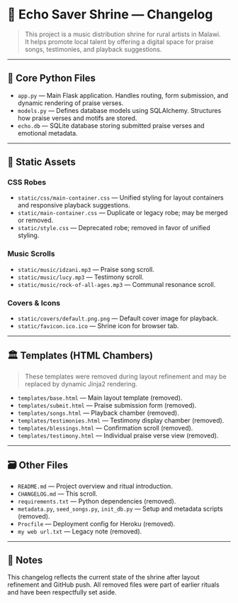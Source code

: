 # 🌿 Echo Saver Shrine — Changelog

> This project is a music distribution shrine for rural artists in Malawi.  
> It helps promote local talent by offering a digital space for praise songs, testimonies, and playback suggestions.

---

## 🔧 Core Python Files

- `app.py` — Main Flask application. Handles routing, form submission, and dynamic rendering of praise verses.
- `models.py` — Defines database models using SQLAlchemy. Structures how praise verses and motifs are stored.
- `echo.db` — SQLite database storing submitted praise verses and emotional metadata.

---

## 🎨 Static Assets

### CSS Robes

- `static/css/main-container.css` — Unified styling for layout containers and responsive playback suggestions.
- `static/main-container.css` — Duplicate or legacy robe; may be merged or removed.
- `static/style.css` — Deprecated robe; removed in favor of unified styling.

### Music Scrolls

- `static/music/idzani.mp3` — Praise song scroll.
- `static/music/lucy.mp3` — Testimony scroll.
- `static/music/rock-of-all-ages.mp3` — Communal resonance scroll.

### Covers & Icons

- `static/covers/default.png.png` — Default cover image for playback.
- `static/favicon.ico.ico` — Shrine icon for browser tab.

---

## 🏛️ Templates (HTML Chambers)

> These templates were removed during layout refinement and may be replaced by dynamic Jinja2 rendering.

- `templates/base.html` — Main layout template (removed).
- `templates/submit.html` — Praise submission form (removed).
- `templates/songs.html` — Playback chamber (removed).
- `templates/testimonies.html` — Testimony display chamber (removed).
- `templates/blessings.html` — Confirmation scroll (removed).
- `templates/testimony.html` — Individual praise verse view (removed).

---

## 🗃️ Other Files

- `README.md` — Project overview and ritual introduction.
- `CHANGELOG.md` — This scroll.
- `requirements.txt` — Python dependencies (removed).
- `metadata.py`, `seed_songs.py`, `init_db.py` — Setup and metadata scripts (removed).
- `Procfile` — Deployment config for Heroku (removed).
- `my web url.txt` — Legacy note (removed).

---

## 🌌 Notes

This changelog reflects the current state of the shrine after layout refinement and GitHub push. All removed files were part of earlier rituals and have been respectfully set aside.

